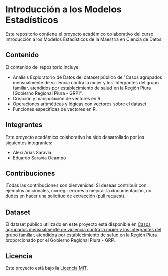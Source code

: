 # Introducción a los Modelos Estadísticos

Este repositorio contiene el proyecto académico colaborativo del curso Introducción a los Modelos Estadísticos de la Maestría en Ciencia de Datos.

## Contenido

El contenido del repositorio incluye:

- Análisis Exploratorio de Datos del dataset público de "Casos agrupados mensualmente de violencia contra la mujer y los integrantes del grupo familiar, atendidos por establecimiento de salud en la Región Piura [Gobierno Regional Piura - GRP]".
- Creación y manipulación de vectores en R.
- Operaciones aritméticas y lógicas con vectores sobre el dataset.
- Funciones específicas de vectores en R.

## Integrantes

Este proyecto académico colaborativo ha sido desarrollado por los siguientes integrantes:

- Alexi Arias Saravia
- Eduardo Saravia Ocampo

## Contribuciones

¡Todas las contribuciones son bienvenidas! Si deseas contribuir con ejemplos adicionales, corregir errores o mejorar la documentación, no dudes en hacer una solicitud de extracción (pull request).

## Dataset

El dataset público utilizado en este proyecto está disponible en [Casos agrupados mensualmente de violencia contra la mujer y los integrantes del grupo familiar, atendidos por establecimiento de salud en la Región Piura](https://www.datosabiertos.gob.pe/dataset/casos-agrupados-mensualmente-de-violencia-contra-la-mujer-y-los-integrantes-del-grupo) proporcionado por el Gobierno Regional Piura - GRP.

## Licencia

Este proyecto está bajo la [Licencia MIT](LICENSE).

